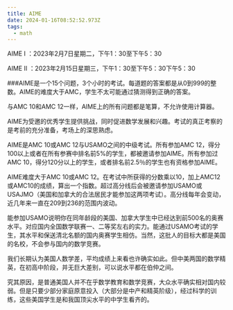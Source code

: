 ```yaml
---
title: AIME
date: 2024-01-16T08:52:52.973Z
tags:
  - math
---
```

AIME I ：2023年2月7日星期二，下午1：30至下午5：30

AIME II ：2023年2月15日星期三，下午1：30至下午5：30下午5：30

\###AIME是一个15个问题，3个小时的考试。每道题的答案都是从0到999的整数。AIME的难度大于AMC，学生不太可能通过猜测得到正确的答案。

与AMC 10和AMC 12一样，AIME上的所有问题都是笔算，不允许使用计算器。

AIME为受邀的优秀学生提供挑战，同时促进数学发展和兴趣。考试的真正考察的是考前的充分准备，考场上的深思熟虑。

AIME是AMC 10或AMC 12与USAMO之间的中级考试。所有参加AMC 12，得分100以上或者在所有参赛中排名前5%的学生，都被邀请参加AIME。所有参加过AMC 10，得分120分以上的学生，或者排名前2.5％的学生也有资格参加AIME。

AIME难度大于AMC 10或AMC 12。在考试中所获得的分数乘以10，加上AMC12或AMC10的成绩，算出一个指数。超过高分线后会被邀请参加USAMO或USAJMO（美国和加拿大的合法居民才能参加这两项考试）。高分线每年会变动，近几年来一直在209到236的范围内波动。

能参加USAMO说明你在同年龄段的美国、加拿大学生中已经达到前500名的奥赛水平。对应国内全国数学联赛一、二等奖左右的实力。能通过USAMO考试的学生，其水平和保送清北名额的国内奥赛学生相仿。当然，这批人的目标大都是美国的名校，不会参与国内的数学竞赛。

我们长期认为美国人数学差，平均成绩上来看也许确实如此。但中美两国的数学精英，在初高中阶段，并无巨大差别，可以说水平都在伯仲之间。

究其原因，是普通美国人并不在乎数学教育和数学竞赛，大众水平确实相对国内较弱。但是只要少部分家庭原意投入（大部分是中产和精英阶级），经过科学的训练，这些美国学生是和我国顶尖水平的中学生看齐的。